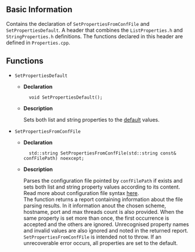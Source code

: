 ## Basic Information

Contains the declaration of `SetPropertiesFromConfFile` and `SetPropertiesDefault`. A header that combines the `ListProperties.h` and `StringProperties.h` definitions. The functions declared in this header are defined in `Properties.cpp`.

## Functions

- `SetPropertiesDefault`

	- **Declaration**
	
			void SetPropertiesDefault();
			
	- **Description**
		
		Sets both list and string properties to the [default](/Programs/Cpp/Http%20Server/docs/user/configuration.md#default-property-values) values.
		
- `SetPropertiesFromConfFile`

	- **Declaration**

			std::string SetPropertiesFromConfFile(std::string const& confFilePath) noexcept;
			
	- **Description**
	
		Parses the configuration file pointed by `confFilePath` if exists and sets both list and string property values according to its content. Read more about configuration file syntax [here](/Programs/Cpp/Http%20Server/docs/user/configuration.md#Configuration%20File).<br>
		The function returns a report containing information about the file parsing results. In it information anout the chosen scheme, hostname, port and max threads count is also provided. When the same property is set more than once, the first occurrence is accepted and the others are ignored. Unrecognised property names and invalid values are also ignored and noted in the returned report.<br>
		`SetPropertiesFromConfFile` is intended not to throw. If an unrecoverable error occurs, all properties are set to the default.
